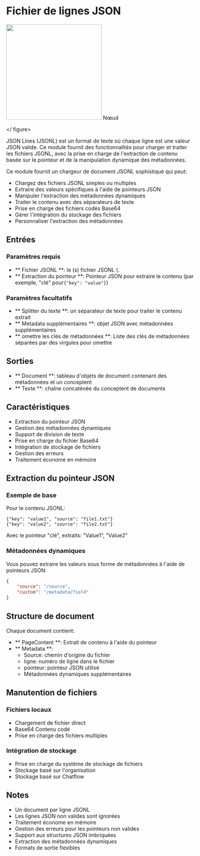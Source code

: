 # Fichier de lignes JSON

<gigne> <img src = "../../../. gitbook / actifs / image (1) (1) (1) (1) (1) (1) (1) (1) (1) (1) (1) (1) (1) (1) (2) (1) .png" alt = "" width = "256"> <Figction> Nœud </p> </gigcaption> </ figure>

JSON Lines (JSONL) est un format de texte où chaque ligne est une valeur JSON valide. Ce module fournit des fonctionnalités pour charger et traiter les fichiers JSONL, avec la prise en charge de l'extraction de contenu basée sur le pointeur et de la manipulation dynamique des métadonnées.

Ce module fournit un chargeur de document JSONL sophistiqué qui peut:

* Chargez des fichiers JSONL simples ou multiples
* Extraire des valeurs spécifiques à l'aide de pointeurs JSON
* Manipuler l'extraction des métadonnées dynamiques
* Traiter le contenu avec des séparateurs de texte
* Prise en charge des fichiers codés Base64
* Gérer l'intégration du stockage des fichiers
* Personnaliser l'extraction des métadonnées

## Entrées

### Paramètres requis

* ** Fichier JSONL **: le (s) fichier JSONL (.
* ** Extraction du pointeur **: Pointeur JSON pour extraire le contenu (par exemple, "clé" pour`{"key": "value"}`)

### Paramètres facultatifs

* ** Splitter du texte **: un séparateur de texte pour traiter le contenu extrait
* ** Metadata supplémentaires **: objet JSON avec métadonnées supplémentaires
* ** omettre les clés de métadonnées **: Liste des clés de métadonnées séparées par des virgules pour omettre

## Sorties

* ** Document **: tableau d'objets de document contenant des métadonnées et un conceptent
* ** Texte **: chaîne concaténée du conceptent de documents

## Caractéristiques

* Extraction du pointeur JSON
* Gestion des métadonnées dynamiques
* Support de division de texte
* Prise en charge du fichier Base64
* Intégration de stockage de fichiers
* Gestion des erreurs
* Traitement économe en mémoire

## Extraction du pointeur JSON

### Exemple de base

Pour le contenu JSONL:

```jsonl
{"key": "value1", "source": "file1.txt"}
{"key": "value2", "source": "file2.txt"}
```

Avec le pointeur "clé", extraits: "Value1", "Value2"

### Métadonnées dynamiques

Vous pouvez extraire les valeurs sous forme de métadonnées à l'aide de pointeurs JSON:

```json
{
    "source": "/source",
    "custom": "/metadata/field"
}
```

## Structure de document

Chaque document contient:

* ** PageContent **: Extrait de contenu à l'aide du pointeur
* ** Metadata **:
  * Source: chemin d'origine du fichier
  * ligne: numéro de ligne dans le fichier
  * pointeur: pointeur JSON utilisé
  * Métadonnées dynamiques supplémentaires

## Manutention de fichiers

### Fichiers locaux

* Chargement de fichier direct
* Base64 Contenu codé
* Prise en charge des fichiers multiples

### Intégration de stockage

* Prise en charge du système de stockage de fichiers
* Stockage basé sur l'organisation
* Stockage basé sur Chatflow

## Notes

* Un document par ligne JSONL
* Les lignes JSON non valides sont ignorées
* Traitement économe en mémoire
* Gestion des erreurs pour les pointeurs non valides
* Support aux structures JSON imbriquées
* Extraction des métadonnées dynamiques
* Formats de sortie flexibles
